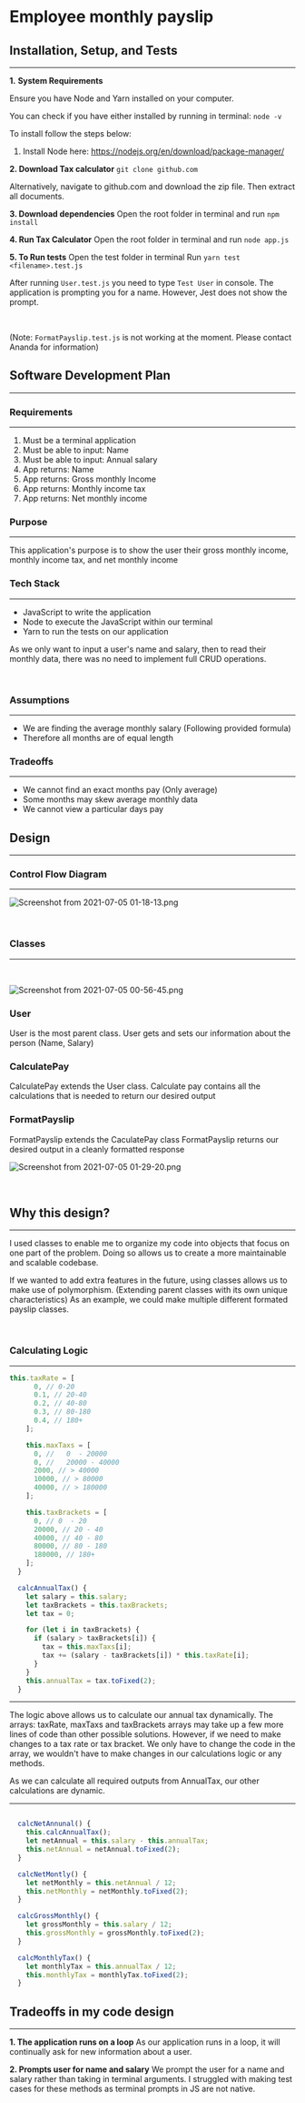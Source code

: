 # Employee monthly payslip

## Installation, Setup, and Tests

---

**1.** **System Requirements**

Ensure you have Node and Yarn installed on your computer.

You can check if you have either installed by running in terminal:
`node -v`

To install follow the steps below:

1. Install Node here: https://nodejs.org/en/download/package-manager/

**2. Download Tax calculator**
`git clone github.com`

Alternatively, navigate to github.com and download the zip file.
Then extract all documents.

**3. Download dependencies**
Open the root folder in terminal and run `npm install`

**4. Run Tax Calculator**
Open the root folder in terminal and run `node app.js`

**5. To Run tests**
Open the test folder in terminal
Run `yarn test <filename>.test.js`

After running `User.test.js` you need to type `Test User` in console.
The application is prompting you for a name. However, Jest does not show the prompt.

<br>

(Note: `FormatPayslip.test.js` is not working at the moment. Please contact Ananda for information)

## Software Development Plan

---

### Requirements

---

1. Must be a terminal application
2. Must be able to input: Name
3. Must be able to input: Annual salary
4. App returns: Name
5. App returns: Gross monthly Income
6. App returns: Monthly income tax
7. App returns: Net monthly income

### Purpose

---

This application's purpose is to show the user their gross monthly income, monthly income tax, and net monthly income

### Tech Stack

---

- JavaScript to write the application
- Node to execute the JavaScript within our terminal
- Yarn to run the tests on our application

As we only want to input a user's name and salary, then to read their monthly data, there was no need to implement full CRUD operations.

<br>

### Assumptions

---

- We are finding the average monthly salary (Following provided formula)
- Therefore all months are of equal length

### Tradeoffs

---

- We cannot find an exact months pay (Only average)
- Some months may skew average monthly data
- We cannot view a particular days pay

## Design

---

### Control Flow Diagram

---

![Screenshot from 2021-07-05 01-18-13.png](src/imgs/screenshot2.png)

<br>

### Classes

---

<br>

![Screenshot from 2021-07-05 00-56-45.png](src/imgs/screenshot1.png)

### User

User is the most parent class.
User gets and sets our information about the person (Name, Salary)

### CalculatePay

CalculatePay extends the User class.
Calculate pay contains all the calculations that is needed to return our desired output

### FormatPayslip

FormatPayslip extends the CaculatePay class
FormatPayslip returns our desired output in a cleanly formatted response

![Screenshot from 2021-07-05 01-29-20.png](/src/imgs/screen3.png)

<br>

## Why this design?

---

I used classes to enable me to organize my code into objects that focus on one part of the problem. Doing so allows us to create a more maintainable and scalable codebase.

If we wanted to add extra features in the future, using classes allows us to make use of polymorphism. (Extending parent classes with its own unique characteristics)
As an example, we could make multiple different formated payslip classes.

<br>

### Calculating Logic

---

```JavaScript
this.taxRate = [
      0, // 0-20
      0.1, // 20-40
      0.2, // 40-80
      0.3, // 80-180
      0.4, // 180+
    ];

    this.maxTaxs = [
      0, //   0  - 20000
      0, //   20000 - 40000
      2000, // > 40000
      10000, // > 80000
      40000, // > 180000
    ];

    this.taxBrackets = [
      0, // 0  - 20
      20000, // 20 - 40
      40000, // 40 - 80
      80000, // 80 - 180
      180000, // 180+
    ];
  }

  calcAnnualTax() {
    let salary = this.salary;
    let taxBrackets = this.taxBrackets;
    let tax = 0;

    for (let i in taxBrackets) {
      if (salary > taxBrackets[i]) {
        tax = this.maxTaxs[i];
        tax += (salary - taxBrackets[i]) * this.taxRate[i];
      }
    }
    this.annualTax = tax.toFixed(2);
  }

```

---

The logic above allows us to calculate our annual tax dynamically.
The arrays: taxRate, maxTaxs and taxBrackets arrays may take up a few more lines of code than other possible solutions. However, if we need to make changes to a tax rate or tax bracket. We only have to change the code in the array, we wouldn't have to make changes in our calculations logic or any methods.

As we can calculate all required outputs from AnnualTax, our other calculations are dynamic.

---

```JavaScript

  calcNetAnnunal() {
    this.calcAnnualTax();
    let netAnnual = this.salary - this.annualTax;
    this.netAnnual = netAnnual.toFixed(2);
  }

  calcNetMontly() {
    let netMonthly = this.netAnnual / 12;
    this.netMonthly = netMonthly.toFixed(2);
  }

  calcGrossMonthly() {
    let grossMonthly = this.salary / 12;
    this.grossMonthly = grossMonthly.toFixed(2);
  }

  calcMonthlyTax() {
    let monthlyTax = this.annualTax / 12;
    this.monthlyTax = monthlyTax.toFixed(2);
  }
```

## Tradeoffs in my code design

---

**1. The application runs on a loop**
As our application runs in a loop, it will continually ask for new information about a user.

**2. Prompts user for name and salary**
We prompt the user for a name and salary rather than taking in terminal arguments.
I struggled with making test cases for these methods as terminal prompts in JS are not native.
